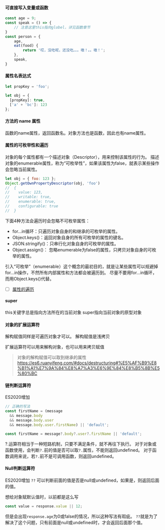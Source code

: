 

#### 可直接写入变量或函数
```javascript
const age = 9;
const speak = () => {
    // 注意这里this指向globel，详见函数章节
}
const person = {
    age,
    eat(food) {
        return '哎，没吃呢，还没吃。。。嗷！。。嗷！';
    },
    speak,
}
```

#### 属性名表达式

```javascript
let propKey = 'foo';

let obj = {
  [propKey]: true,
  ['a' + 'bc']: 123
};
```

#### 方法的 name 属性
函数的name属性，返回函数名。对象方法也是函数，因此也有name属性。

#### 属性的可枚举性和遍历
对象的每个属性都有一个描述对象（Descriptor），用来控制该属性的行为。
描述对象的enumerable属性，称为“可枚举性”，如果该属性为false，就表示某些操作会忽略当前属性。
```javascript
let obj = { foo: 123 };
Object.getOwnPropertyDescriptor(obj, 'foo')
//  {
//    value: 123,
//    writable: true,
//    enumerable: true,
//    configurable: true
//  }
```

下面4种方法会遍历时会忽略不可枚举属性：
- for...in循环：只遍历对象自身的和继承的可枚举的属性。
- Object.keys()：返回对象自身的所有可枚举的属性的键名。
- JSON.stringify()：只串行化对象自身的可枚举的属性。
- Object.assign()： 忽略enumerable为false的属性，只拷贝对象自身的可枚举的属性。

引入“可枚举”（enumerable）这个概念的最初目的，就是让某些属性可以规避掉for...in操作，不然所有内部属性和方法都会被遍历到。
尽量不要用for...in循环，而用Object.keys()代替。

- [ ] [属性的遍历](https://es6.ruanyifeng.com/#docs/object#%E5%B1%9E%E6%80%A7%E7%9A%84%E9%81%8D%E5%8E%86)

#### super
this关键字总是指向方法所在的当前对象
super指向当前对象的原型对象

#### 对象的扩展运算符
解构赋值同样是可遍历对象才可以。
解构赋值是浅拷贝

扩展运算符可以用来解构对象，也可以用来拷贝赋值

> 对象的解构赋值可以取到继承的属性
> <https://es6.ruanyifeng.com/#docs/destructuring#%E5%AF%B9%E8%B1%A1%E7%9A%84%E8%A7%A3%E6%9E%84%E8%B5%8B%E5%80%BC>

#### 链判断运算符
ES2020增加
```javascript
// 正确的写法
const firstName = (message
  && message.body
  && message.body.user
  && message.body.user.firstName) || 'default';

const firstName = message?.body?.user?.firstName || 'default';
```

?.运算符相当于一种短路机制，只要不满足条件，就不再往下执行。
对于对象或函数使用，会判断`?.`前的值是否可以取`?.`属性，不能则返回undefined。
对于函数调用来说，若`?.`前不是可调用函数，则返回undefined。

#### Null判断运算符
ES2020增加
`??` 可以判断前面的值是否是null或undefined，如果是，则返回后面的值。

想给对象赋默认值时，以前都是这么写
```javascript
const value = response.value || 12;
```
但是会出现`response.age`为0或false的情况，所以这种写法有瑕疵。
`??`就是为了解决了这个问题，只有前面是null或undefined时，才会返回后面那个值。